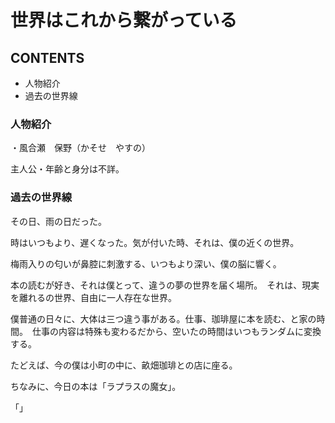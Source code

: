 # 世界はこれから繋がっている

## CONTENTS
* 人物紹介
* 過去の世界線


### 人物紹介

・風合瀬　保野（かそせ　やすの）

主人公・年齢と身分は不詳。

### 過去の世界線


その日、雨の日だった。

時はいつもより、遅くなった。気が付いた時、それは、僕の近くの世界。　

梅雨入りの匂いが鼻腔に刺激する、いつもより深い、僕の脳に響く。

本の読むが好き、それは僕とって、違うの夢の世界を届く場所。　それは、現実を離れるの世界、自由に一人存在な世界。

僕普通の日々に、大体は三つ違う事がある。仕事、珈琲屋に本を読む、と家の時間。　仕事の内容は特殊も変わるだから、空いたの時間はいつもランダムに変換する。

たどえば、今の僕は小町の中に、畝畑珈琲との店に座る。

ちなみに、今日の本は「ラプラスの魔女」。

「」